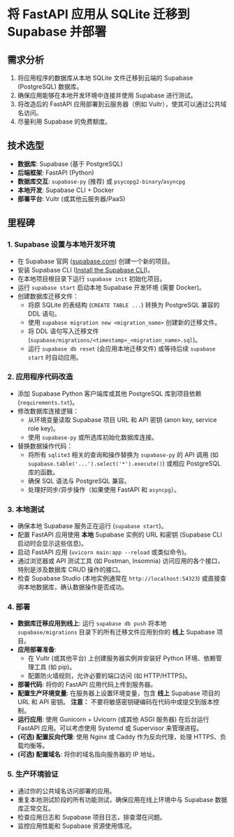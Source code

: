 # 将 FastAPI 应用从 SQLite 迁移到 Supabase 并部署

## 需求分析

1.  将应用程序的数据库从本地 SQLite 文件迁移到云端的 Supabase (PostgreSQL) 数据库。
2.  确保应用能够在本地开发环境中连接并使用 Supabase 进行测试。
3.  将改造后的 FastAPI 应用部署到云服务器（例如 Vultr），使其可以通过公共域名访问。
4.  尽量利用 Supabase 的免费额度。

## 技术选型

*   **数据库**: Supabase (基于 PostgreSQL)
*   **后端框架**: FastAPI (Python)
*   **数据库交互**: `supabase-py` (推荐) 或 `psycopg2-binary`/`asyncpg`
*   **本地开发**: Supabase CLI + Docker
*   **部署平台**: Vultr (或其他云服务器/PaaS)

## 里程碑

### 1. Supabase 设置与本地开发环境

*   在 Supabase 官网 ([supabase.com](https://supabase.com/)) 创建一个新的项目。
*   安装 Supabase CLI ([Install the Supabase CLI](https://supabase.com/docs/guides/cli/getting-started/installation))。
*   在本地项目根目录下运行 `supabase init` 初始化项目。
*   运行 `supabase start` 启动本地 Supabase 开发环境 (需要 Docker)。
*   创建数据库迁移文件：
    *   将原 SQLite 的表结构 (`CREATE TABLE ...`) 转换为 PostgreSQL 兼容的 DDL 语句。
    *   使用 `supabase migration new <migration_name>` 创建新的迁移文件。
    *   将 DDL 语句写入迁移文件 (`supabase/migrations/<timestamp>_<migration_name>.sql`)。
    *   运行 `supabase db reset` (会应用本地迁移文件) 或等待后续 `supabase start` 时自动应用。

### 2. 应用程序代码改造

*   添加 Supabase Python 客户端库或其他 PostgreSQL 库到项目依赖 (`requirements.txt`)。
*   修改数据库连接逻辑：
    *   从环境变量读取 Supabase 项目 URL 和 API 密钥 (anon key, service role key)。
    *   使用 `supabase-py` 或所选库初始化数据库连接。
*   替换数据操作代码：
    *   将所有 `sqlite3` 相关的查询和操作替换为 `supabase-py` 的 API 调用 (如 `supabase.table('...').select('*').execute()`) 或相应 PostgreSQL 库的函数。
    *   确保 SQL 语法与 PostgreSQL 兼容。
    *   处理好同步/异步操作（如果使用 FastAPI 和 `asyncpg`）。

### 3. 本地测试

*   确保本地 Supabase 服务正在运行 (`supabase start`)。
*   配置 FastAPI 应用使用 **本地** Supabase 实例的 URL 和密钥 (Supabase CLI 启动时会显示这些信息)。
*   启动 FastAPI 应用 (`uvicorn main:app --reload` 或类似命令)。
*   通过浏览器或 API 测试工具 (如 Postman, Insomnia) 访问应用的各个接口，特别是涉及数据库 CRUD 操作的接口。
*   检查 Supabase Studio (本地实例通常在 `http://localhost:54323`) 或直接查询本地数据库，确认数据操作是否成功。

### 4. 部署

*   **数据库迁移应用到线上**: 运行 `supabase db push` 将本地 `supabase/migrations` 目录下的所有迁移文件应用到你的 **线上** Supabase 项目。
*   **应用部署准备**:
    *   在 Vultr (或其他平台) 上创建服务器实例并安装好 Python 环境、依赖管理工具 (如 pip)。
    *   配置防火墙规则，允许必要的端口访问 (如 HTTP/HTTPS)。
*   **部署代码**: 将你的 FastAPI 应用代码上传到服务器。
*   **配置生产环境变量**: 在服务器上设置环境变量，包含 **线上** Supabase 项目的 URL 和 API 密钥。 **注意：** 不要将敏感密钥硬编码在代码中或提交到版本控制。
*   **运行应用**: 使用 Gunicorn + Uvicorn (或其他 ASGI 服务器) 在后台运行 FastAPI 应用。可以考虑使用 Systemd 或 Supervisor 来管理进程。
*   **(可选) 配置反向代理**: 使用 Nginx 或 Caddy 作为反向代理，处理 HTTPS、负载均衡等。
*   **(可选) 配置域名**: 将你的域名指向服务器的 IP 地址。

### 5. 生产环境验证

*   通过你的公共域名访问部署的应用。
*   重复本地测试阶段的所有功能测试，确保应用在线上环境中与 Supabase 数据库正常交互。
*   检查应用日志和 Supabase 项目日志，排查潜在问题。
*   监控应用性能和 Supabase 资源使用情况。
